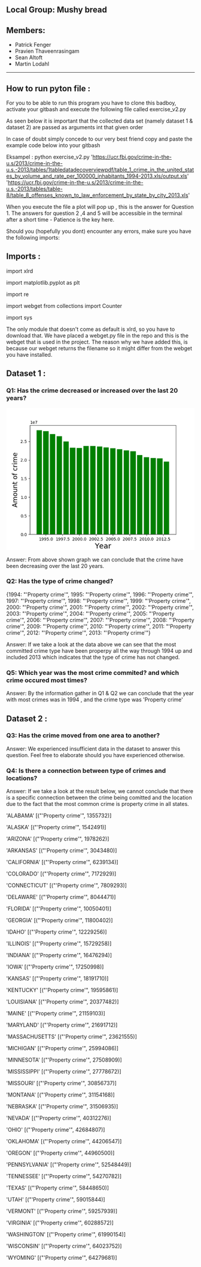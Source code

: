 ## Local Group: Mushy bread

## Members:
 - Patrick Fenger
 - Pravien Thaveenrasingam
 - Sean Altoft
 - Martin Lodahl 
-----------------------------------------------------------------



## How to run pyton file : 

For you to be able to run this program you have to clone this badboy, activate your gitbash and execute the following file called exercise_v2.py

As seen below it is important that the collected data set (namely dataset 1 & dataset 2) are passed as arguments
int that given order

In case of doubt simply concede to our very best friend copy and paste the example code below into your gitbash

Eksampel : python exercise_v2.py 'https://ucr.fbi.gov/crime-in-the-u.s/2013/crime-in-the-u.s.-2013/tables/1tabledatadecoverviewpdf/table_1_crime_in_the_united_states_by_volume_and_rate_per_100000_inhabitants_1994-2013.xls/output.xls' 'https://ucr.fbi.gov/crime-in-the-u.s/2013/crime-in-the-u.s.-2013/tables/table-8/table_8_offenses_known_to_law_enforcement_by_state_by_city_2013.xls'

When you execute the file a plot will pop up , this is the answer for Question 1. The answers for question 2 ,4 and 5 will be accessible in the terminal after a short time - Patience is the key here.

Should you (hopefully you dont) encounter any errors, make sure you have the following imports:

## Imports : 
import xlrd

import matplotlib.pyplot as plt

import re

import webget
from collections import Counter

import sys

The only module that doesn't come as default is xlrd, so you have to download that.
We have placed a webget.py file in the repo and this is the webget that is used in the project. The reason why we have added this, is because our webget returns the filename so it might differ from the webget you have installed.

## Dataset 1 :

### Q1: Has the crime decreased or increased over the last 20 years?
![alt text](https://github.com/PatrickFenger/pythonAssignments/blob/master/Assignment_1/Figure_1.png)

Answer: From above shown graph we can conclude that the crime have been decreasing over the last 20 years.

### Q2: Has the type of crime changed? 

{1994: "'Property  crime'", 1995: "'Property  crime'", 1996: "'Property  crime'", 1997: "'Property  crime'", 1998: "'Property  crime'", 1999: "'Property  crime'", 2000: "'Property  crime'", 2001: "'Property  crime'", 2002: "'Property  crime'", 2003: "'Property  crime'", 2004: "'Property  crime'", 2005: "'Property  crime'", 2006: "'Property  crime'", 2007: "'Property  crime'", 2008: "'Property  crime'", 2009: "'Property  crime'", 2010: "'Property  crime'", 2011: "'Property  crime'", 2012: "'Property  crime'", 2013: "'Property  crime'"}

Answer: If we take a look at the data above we can see that the most committed crime type have been properpy all the way through 1994 up and included 2013 which indicates that the type of crime has not changed.

### Q5: Which year was the most crime commited? and which crime occured most times?

Answer: By the information gather in Q1 & Q2 we can conclude that the year with most crimes was in  1994 , and the crime type was 'Property  crime'

## Dataset 2 :

### Q3: Has the crime moved from one area to another?

Answer: We experienced insufficient data in the dataset to answer this question. Feel free to elaborate should you have experienced otherwise.

### Q4: Is there a connection between type of crimes and locations?

Answer:  If we take a look at the result below, we cannot conclude that there is a specific connection between the crime being comitted and the location due to the fact that the most common crime is property crime in all states.

'ALABAMA' [("'Property crime'", 1355732)] 

'ALASKA' [("'Property crime'", 1542491)] 

'ARIZONA' [("'Property crime'", 1978262)] 

'ARKANSAS' [("'Property crime'", 3043480)] 

'CALIFORNIA' [("'Property crime'", 6239134)] 

'COLORADO' [("'Property crime'", 7172929)] 

'CONNECTICUT' [("'Property crime'", 7809293)] 

'DELAWARE' [("'Property crime'", 8044471)] 

'FLORIDA' [("'Property crime'", 10050401)] 

'GEORGIA' [("'Property crime'", 11800402)] 

'IDAHO' [("'Property crime'", 12229256)] 

'ILLINOIS' [("'Property crime'", 15729258)] 

'INDIANA' [("'Property crime'", 16476294)] 

'IOWA' [("'Property crime'", 17250998)] 

'KANSAS' [("'Property crime'", 18191710)] 

'KENTUCKY' [("'Property crime'", 19595861)] 

'LOUISIANA' [("'Property crime'", 20377482)] 

'MAINE' [("'Property crime'", 21159103)] 

'MARYLAND' [("'Property crime'", 21691712)] 

'MASSACHUSETTS' [("'Property crime'", 23621555)] 

'MICHIGAN' [("'Property crime'", 25994086)] 

'MINNESOTA' [("'Property crime'", 27508909)] 

'MISSISSIPPI' [("'Property crime'", 27778672)] 

'MISSOURI' [("'Property crime'", 30856737)] 

'MONTANA' [("'Property crime'", 31154168)] 

'NEBRASKA' [("'Property crime'", 31506935)] 

'NEVADA' [("'Property crime'", 40312276)] 

'OHIO' [("'Property crime'", 42684807)] 

'OKLAHOMA' [("'Property crime'", 44206547)] 

'OREGON' [("'Property crime'", 44960500)] 

'PENNSYLVANIA' [("'Property crime'", 52548449)] 

'TENNESSEE' [("'Property crime'", 54270782)] 

'TEXAS' [("'Property crime'", 58448650)] 

'UTAH' [("'Property crime'", 59015844)] 

'VERMONT' [("'Property crime'", 59257939)] 

'VIRGINIA' [("'Property crime'", 60288572)] 

'WASHINGTON' [("'Property crime'", 61990154)] 

'WISCONSIN' [("'Property crime'", 64023752)] 

'WYOMING' [("'Property crime'", 64279681)] 
